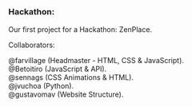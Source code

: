 ##
### Hackathon:
Our first project for a Hackathon: ZenPlace.

  Collaborators: <br/>

  @farvillage (Headmaster - HTML, CSS & JavaScript). <br/>
  @Betoitiro (JavaScript & API). <br/>
  @sennags (CSS Animations & HTML). <br/>
  @jvuchoa (Python). <br/>
  @gustavomav (Website Structure). <br/>
##
